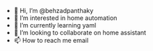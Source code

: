 - 👋 Hi, I’m @behzadpanthaky
- 👀 I’m interested in home automation
- 🌱 I’m currently learning yaml
- 💞️ I’m looking to collaborate on home assistant
- 📫 How to reach me email

<!---
behzadpanthaky/behzadpanthaky is a ✨ special ✨ repository because its `README.md` (this file) appears on your GitHub profile.
You can click the Preview link to take a look at your changes.
--->
